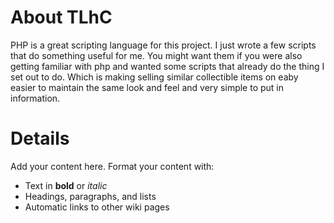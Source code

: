 # About TLhC #
PHP is a great scripting language for this project.  I just wrote a few scripts that do something useful for me.  You might want them if you were also getting familiar with php and wanted some scripts that already do the thing I set out to do.  Which is making selling similar collectible items on eaby easier to maintain the same look and feel and very simple to put in information.
# Details #

Add your content here.  Format your content with:
  * Text in **bold** or _italic_
  * Headings, paragraphs, and lists
  * Automatic links to other wiki pages